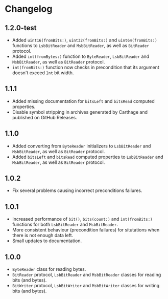 # Changelog

## 1.2.0-test

- Added `uint16(fromBits:)`, `uint32(fromBits:)` and `uint64(fromBits:)` functions to `LsbBitReader` and `MsbBitReader`,
  as well as `BitReader` protocol.
- Added `int(fromBytes:)` function to `ByteReader`, `LsbBitReader` and `MsbBitReader`, as well as `BitReader` protocol.
- `int(fromBits:)` function now checks in precondition that its argument doesn't exceed `Int` bit width.

## 1.1.1

- Added missing documentation for `bitsLeft` and `bitsRead` computed properties.
- Disable symbol stripping in archives generated by Carthage and published on GitHub Releases.

## 1.1.0

- Added converting from `ByteReader` initializers to `LsbBitReader` and `MsbBitReader`, as well as `BitReader` protocol.
- Added `bitsLeft` and `bitsRead` computed properties to `LsbBitReader` and `MsbBitReader`, as well as `BitReader`
  protocol.

## 1.0.2

- Fix several problems causing incorrect preconditions failures.

## 1.0.1

- Increased performance of `bit()`, `bits(count:)` and `int(fromBits:)` functions for both `LsbBitReader` and `MsbBitReader`.
- More consistent behaviour (precondition failures) for situtations when there is not enough data left.
- Small updates to documentation.

## 1.0.0

- `ByteReader` class for reading bytes.
- `BitReader` protocol, `LsbBitReader` and `MsbBitReader` classes for reading bits (and bytes).
- `BitWriter` protocol, `LsbBitWriter` and `MsbBitWriter` classes for writing bits (and bytes).
